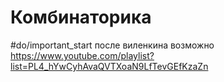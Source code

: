 # Комбинаторика
#do/important_start после виленкина возможно 
https://www.youtube.com/playlist?list=PL4_hYwCyhAvaQVTXoaN9LfTevGEfKzaZn